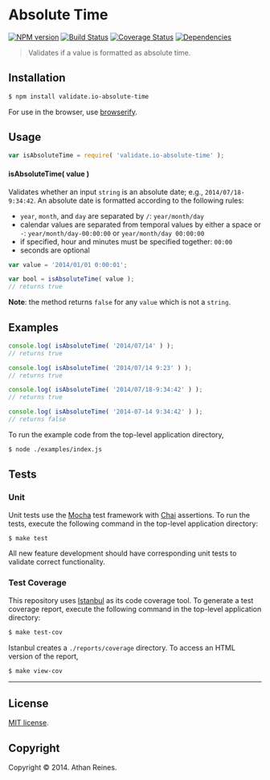Absolute Time
===
[![NPM version][npm-image]][npm-url] [![Build Status][travis-image]][travis-url] [![Coverage Status][coveralls-image]][coveralls-url] [![Dependencies][dependencies-image]][dependencies-url]

> Validates if a value is formatted as absolute time.


## Installation

``` bash
$ npm install validate.io-absolute-time
```

For use in the browser, use [browserify](https://github.com/substack/node-browserify).


## Usage

``` javascript
var isAbsoluteTime = require( 'validate.io-absolute-time' );
```

#### isAbsoluteTime( value )

Validates whether an input `string` is an absolute date; e.g., `2014/07/18-9:34:42`. An absolute date is formatted according to the following rules:

*	`year`, `month`, and `day` are separated by `/`: `year/month/day`
* 	calendar values are separated from temporal values by either a space or `-`: `year/month/day-00:00:00` or `year/month/day 00:00:00`
*	if specified, hour and minutes must be specified together: `00:00`
*	seconds are optional


``` javascript
var value = '2014/01/01 0:00:01';

var bool = isAbsoluteTime( value );
// returns true
```


__Note__: the method returns `false` for any `value` which is not a `string`.


## Examples

``` javascript
console.log( isAbsoluteTime( '2014/07/14' ) );
// returns true

console.log( isAbsoluteTime( '2014/07/14 9:23' ) );
// returns true

console.log( isAbsoluteTime( '2014/07/18-9:34:42' ) );
// returns true

console.log( isAbsoluteTime( '2014-07-14 9:34:42' ) );
// returns false
```

To run the example code from the top-level application directory,

``` bash
$ node ./examples/index.js
```


## Tests

### Unit

Unit tests use the [Mocha](http://mochajs.org) test framework with [Chai](http://chaijs.com) assertions. To run the tests, execute the following command in the top-level application directory:

``` bash
$ make test
```

All new feature development should have corresponding unit tests to validate correct functionality.


### Test Coverage

This repository uses [Istanbul](https://github.com/gotwarlost/istanbul) as its code coverage tool. To generate a test coverage report, execute the following command in the top-level application directory:

``` bash
$ make test-cov
```

Istanbul creates a `./reports/coverage` directory. To access an HTML version of the report,

``` bash
$ make view-cov
```


---
## License

[MIT license](http://opensource.org/licenses/MIT). 


## Copyright

Copyright &copy; 2014. Athan Reines.


[npm-image]: http://img.shields.io/npm/v/validate.io-absolute-time.svg
[npm-url]: https://npmjs.org/package/validate.io-absolute-time

[travis-image]: http://img.shields.io/travis/validate-io/absolute-time/master.svg
[travis-url]: https://travis-ci.org/validate-io/absolute-time

[coveralls-image]: https://img.shields.io/coveralls/validate-io/absolute-time/master.svg
[coveralls-url]: https://coveralls.io/r/validate-io/absolute-time?branch=master

[dependencies-image]: http://img.shields.io/david/validate-io/absolute-time.svg
[dependencies-url]: https://david-dm.org/validate-io/absolute-time

[dev-dependencies-image]: http://img.shields.io/david/dev/validate-io/absolute-time.svg
[dev-dependencies-url]: https://david-dm.org/dev/validate-io/absolute-time

[github-issues-image]: http://img.shields.io/github/issues/validate-io/absolute-time.svg
[github-issues-url]: https://github.com/validate-io/absolute-time/issues
